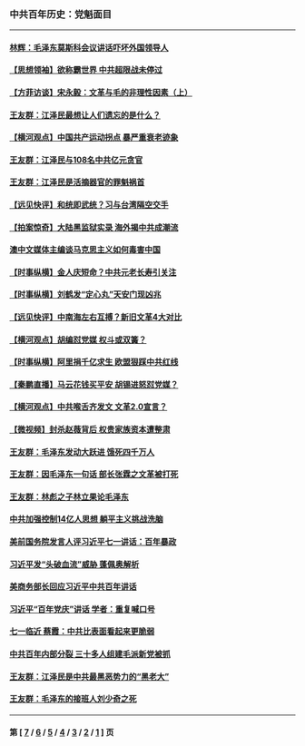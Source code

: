 ### 中共百年历史：党魁面目
---
#### [林辉：毛泽东莫斯科会议讲话吓坏外国领导人](../../pages/nf1176107/n13917931.md?07260430) 
#### [【思想领袖】欲称霸世界 中共超限战未停过](../../pages/nf1176107/n13745142.md?07260430) 
#### [【方菲访谈】宋永毅：文革与毛的非理性因素（上）](../../pages/nf1176107/n13469956.md?07260430) 
#### [王友群：江泽民最想让人们遗忘的是什么？](../../pages/nf1176107/n13408949.md?07260430) 
#### [【横河观点】中国共产运动拐点 暴严重衰老迹象](../../pages/nf1176107/n13388333.md?07260430) 
#### [王友群：江泽民与108名中共亿元贪官](../../pages/nf1176107/n13352358.md?07260430) 
#### [王友群：江泽民是活摘器官的罪魁祸首](../../pages/nf1176107/n13336903.md?07260430) 
#### [【远见快评】和统即武统？习与台湾隔空交手](../../pages/nf1176107/n13297739.md?07260430) 
#### [【拍案惊奇】大陆黑监狱实录 海外揭中共成潮流](../../pages/nf1176107/n13288853.md?07260430) 
#### [澳中文媒体主编谈马克思主义如何毒害中国](../../pages/nf1176107/n13257387.md?07260430) 
#### [【时事纵横】金人庆短命？中共元老长寿引关注](../../pages/nf1176107/n13217934.md?07260430) 
#### [【时事纵横】刘鹤发“定心丸”天安门现凶兆](../../pages/nf1176107/n13215416.md?07260430) 
#### [【远见快评】中南海左右互搏？新旧文革4大对比](../../pages/nf1176107/n13214745.md?07260430) 
#### [【横河观点】胡编怼党媒 权斗或双簧？](../../pages/nf1176107/n13210864.md?07260430) 
#### [【时事纵横】阿里捐千亿求生 欧盟狠踩中共红线](../../pages/nf1176107/n13206431.md?07260430) 
#### [【秦鹏直播】马云花钱买平安 胡锡进怒怼党媒？](../../pages/nf1176107/n13206392.md?07260430) 
#### [【横河观点】中共喉舌齐发文 文革2.0宣言？](../../pages/nf1176107/n13201248.md?07260430) 
#### [【微视频】封杀赵薇背后 权贵家族资本遭整肃](../../pages/nf1176107/n13197798.md?07260430) 
#### [王友群：毛泽东发动大跃进 饿死四千万人](../../pages/nf1176107/n13177158.md?07260430) 
#### [王友群：因毛泽东一句话 部长张霖之文革被打死](../../pages/nf1176107/n13161711.md?07260430) 
#### [王友群：林彪之子林立果论毛泽东](../../pages/nf1176107/n13128622.md?07260430) 
#### [中共加强控制14亿人思想 躺平主义挑战洗脑](../../pages/nf1176107/n13094299.md?07260430) 
#### [美前国务院发言人评习近平七一讲话：百年暴政](../../pages/nf1176107/n13066986.md?07260430) 
#### [习近平发“头破血流”威胁 蓬佩奥解析](../../pages/nf1176107/n13063604.md?07260430) 
#### [美商务部长回应习近平中共百年讲话](../../pages/nf1176107/n13062903.md?07260430) 
#### [习近平“百年党庆”讲话 学者：重复喊口号](../../pages/nf1176107/n13061411.md?07260430) 
#### [七一临近 蔡霞：中共比表面看起来更脆弱](../../pages/nf1176107/n13056418.md?07260430) 
#### [中共百年内部分裂 三十多人组建毛派新党被抓](../../pages/nf1176107/n13044023.md?07260430) 
#### [王友群：江泽民是中共最黑恶势力的“黑老大”](../../pages/nf1176107/n13022180.md?07260430) 
#### [王友群：毛泽东的接班人刘少奇之死](../../pages/nf1176107/n12991772.md?07260430) 

---
#### 第 [ [7](./7.md?07260430) / [6](./6.md?07260430) / [5](./5.md?07260430) / [4](./4.md?07260430) / [3](./3.md?07260430) / [2](./2.md?07260430) / [1](./1.md?07260430) ] 页
